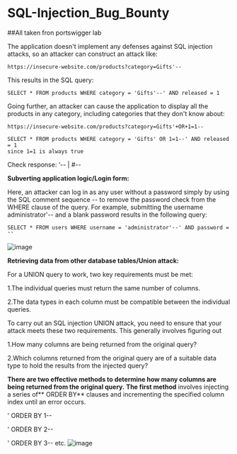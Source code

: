 # SQL-Injection_Bug_Bounty
##All taken fron portswigger lab

The application doesn't implement any defenses against SQL injection attacks, so an attacker can construct an attack like:

	https://insecure-website.com/products?category=Gifts'--
This results in the SQL query:

	SELECT * FROM products WHERE category = 'Gifts'--' AND released = 1
Going further, an attacker can cause the application to display all the products in any category, including categories that they don't know about:

	https://insecure-website.com/products?category=Gifts'+OR+1=1--
  
	SELECT * FROM products WHERE category = 'Gifts' OR 1=1--' AND released = 1
	since 1=1 is always true
Check response:    ‘--      |   #--

**Subverting application logic/Login form:**

Here, an attacker can log in as any user without a password simply by using the SQL comment sequence -- to remove the password check from the WHERE clause of the query. For example, submitting the username administrator'-- and a blank password results in the following query:

	SELECT * FROM users WHERE username = 'administrator'--' AND password = ''

![image](https://user-images.githubusercontent.com/37367596/192005023-3f13a816-0a13-4f0a-8ff5-cf85222e8604.png)


**Retrieving data from other database tables/Union attack:**

For a UNION query to work, two key requirements must be met:

 1.The individual queries must return the same number of columns.
 
 2.The data types in each column must be compatible between the individual queries.

To carry out an SQL injection UNION attack, you need to ensure that your attack meets these two requirements. This generally involves figuring out

 1.How many columns are being returned from the original query?
 
 2.Which columns returned from the original query are of a suitable data type to hold the results from the injected query?
 
**There are two effective methods to determine how many columns are being returned from the original query.**
**The first method** involves injecting a series of** ORDER BY** clauses and incrementing the specified column index until an error occurs.

' ORDER BY 1--

 ' ORDER BY 2-- 
 
' ORDER BY 3--
etc.
![image](https://user-images.githubusercontent.com/37367596/192006415-207e60bb-4977-4895-9a57-43fed4f6c250.png)


